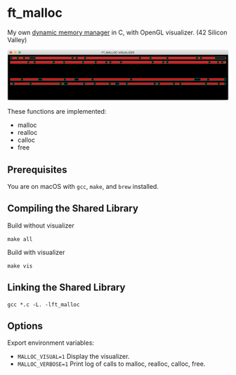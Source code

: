 # ft_malloc
My own [dynamic memory manager](https://en.wikipedia.org/wiki/C_dynamic_memory_allocation) in C, with OpenGL visualizer. (42 Silicon Valley)

![visualizer](https://github.com/ashih42/ft_malloc/blob/master/Screenshots/visualizer.png)

These functions are implemented:
* malloc
* realloc
* calloc
* free

## Prerequisites

You are on macOS with `gcc`, `make`, and `brew` installed.

## Compiling the Shared Library

Build without visualizer
```
make all
```

Build with visualizer
```
make vis
```

## Linking the Shared Library

```
gcc *.c -L. -lft_malloc
```

## Options

Export environment variables:
* `MALLOC_VISUAL=1` Display the visualizer.
* `MALLOC_VERBOSE=1` Print log of calls to malloc, realloc, calloc, free.

